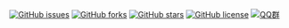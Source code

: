 [![GitHub issues](https://img.shields.io/github/issues/MikyWang/DocSetConverter)](https://github.com/MikyWang/DocSetConverter/issues)
[![GitHub forks](https://img.shields.io/github/forks/MikyWang/DocSetConverter)](https://github.com/MikyWang/DocSetConverter/network)
[![GitHub stars](https://img.shields.io/github/stars/MikyWang/DocSetConverter)](https://github.com/MikyWang/DocSetConverter/stargazers)
[![GitHub license](https://img.shields.io/github/license/MikyWang/DocSetConverter)](https://github.com/MikyWang/DocSetConverter/blob/main/LICENSE)
[![QQ群](https://img.shields.io/badge/QQ%E7%BE%A4-485860756-blue)](https://qm.qq.com/cgi-bin/qm/qr?k=H0Y3-K_amuWI8dngP_3T63CB1LHgqJKe&authKey=FJqZ7cANv+KRFXRSfJPUIq/TNiOvRqA0TsUKe5aOGxUO0wlNOy0RVEnnFitJ8s58&noverify=0)
